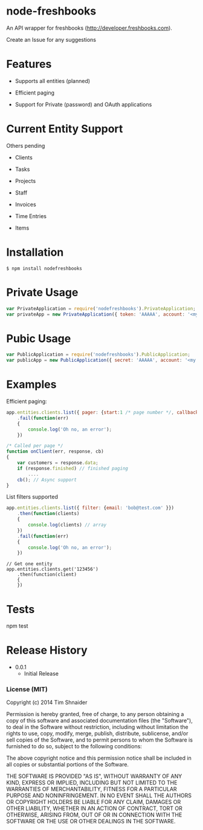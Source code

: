 node-freshbooks
===========
An API wrapper for freshbooks (http://developer.freshbooks.com).

Create an Issue for any suggestions

Features
========
* Supports all entities (planned)

* Efficient paging

* Support for Private (password) and OAuth applications


Current Entity Support
======================
Others pending

* Clients

* Tasks

* Projects

* Staff

* Invoices

* Time Entries

* Items


Installation
============

    $ npm install nodefreshbooks


Private Usage
=============
```javascript
var PrivateApplication = require('nodefreshbooks').PrivateApplication;
var privateApp = new PrivateApplication({ token: 'AAAAA', account: '<my freshbooks account name>'});
```


Pubic Usage
=============
```javascript
var PublicApplication = require('nodefreshbooks').PublicApplication;
var publicApp = new PublicApplication({ secret: 'AAAAA', account: '<my freshbooks account name>'});
```


Examples
========
Efficient paging:

```javascript
app.entities.clients.list({ pager: {start:1 /* page number */, callback:onClients}})
    .fail(function(err)
    {
        console.log('Oh no, an error');
    })

/* Called per page */
function onClient(err, response, cb)
{
    var customers = response.data;
    if (response.finished) // finished paging
        ....
    cb(); // Async support
}

```

List filters supported
```javascript
app.entities.clients.list({ filter: {email: 'bob@test.com' }})
    .then(function(clients)
    {
        console.log(clients) // array
    })
    .fail(function(err)
    {
        console.log('Oh no, an error');
    })
```

```
// Get one entity
app.entities.clients.get('123456')
    .then(function(client)
    {
    })

```


Tests
==========

npm test


Release History
==============

* 0.0.1
    - Initial Release


### License (MIT)

Copyright (c) 2014 Tim Shnaider

Permission is hereby granted, free of charge, to any person obtaining a copy of this software and associated documentation files (the "Software"), to deal in the Software without restriction, including without limitation the rights to use, copy, modify, merge, publish, distribute, sublicense, and/or sell copies of the Software, and to permit persons to whom the Software is furnished to do so, subject to the following conditions:

The above copyright notice and this permission notice shall be included in all copies or substantial portions of the Software.

THE SOFTWARE IS PROVIDED "AS IS", WITHOUT WARRANTY OF ANY KIND, EXPRESS OR IMPLIED, INCLUDING BUT NOT LIMITED TO THE WARRANTIES OF MERCHANTABILITY, FITNESS FOR A PARTICULAR PURPOSE AND NONINFRINGEMENT. IN NO EVENT SHALL THE AUTHORS OR COPYRIGHT HOLDERS BE LIABLE FOR ANY CLAIM, DAMAGES OR OTHER LIABILITY, WHETHER IN AN ACTION OF CONTRACT, TORT OR OTHERWISE, ARISING FROM, OUT OF OR IN CONNECTION WITH THE SOFTWARE OR THE USE OR OTHER DEALINGS IN THE SOFTWARE.